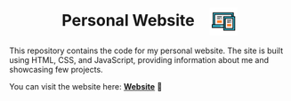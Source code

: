 <h1 align="center">
    <span style="padding-right: 20px"> Personal Website </span>
    <img src="static/website-site.svg" style="vertical-align: middle; width: 50px;"/>
</h1>


This repository contains the code for my personal website. The site is built using HTML, CSS, and JavaScript, providing information about me and showcasing few projects.

You can visit the website here: [**Website**](https://mohamedfattouhy.github.io/website) 🔗
